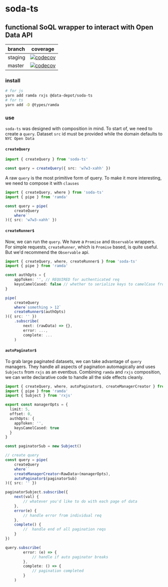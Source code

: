 # soda-ts

## functional SoQL wrapper to interact with Open Data API

| branch  |                                                                     coverage                                                                     |
| :------ | :----------------------------------------------------------------------------------------------------------------------------------------------: |
| staging | [![codecov](https://codecov.io/gh/data-depot/soda-ts/branch/staging/graph/badge.svg?token=6996L6JATW)](https://codecov.io/gh/data-depot/soda-ts) |
| master  | [![codecov](https://codecov.io/gh/data-depot/soda-ts/branch/master/graph/badge.svg?token=6996L6JATW)](https://codecov.io/gh/data-depot/soda-ts)  |

### install

```bash
# for js
yarn add ramda rxjs @data-depot/soda-ts
# for ts
yarn add -D @types/ramda
```

### use

`soda-ts` was designed with composition in mind.
To start of, we need to create a `query`.
Dataset `src` id must be provided while the
domain defaults to `NYC Open Data`

#### `createQuery`

```ts
import { createQuery } from 'soda-ts'

const query = createQuery({ src: 'w7w3-xahh' })
```

A raw `query` is the most primitive form of query.
To make it more interesting, we need to compose it
with `clauses`

```ts
import { createQuery, where } from 'soda-ts'
import { pipe } from 'ramda'

const query = pipe(
    createQuery
    where``
)({ src: 'w7w3-xahh' })
```

#### `createRunner$`

Now, we can run the `query`. We have a `Promise` and `Observable`
wrappers. For simple requests, `createRunner`, which is
`Promise` based, is quite useful. But we'd recommend
the `Observable` api.

```ts
import { createQuery, where, createRunner$ } from 'soda-ts'
import { pipe } from 'ramda'

const authOpts = {
    appToken: '', // REQUIRED for authenticated req
    keysCamelCased: false // whether to serialize keys to camelCase from snake_case
}

pipe(
    createQuery
    where`something > 12`
    createRunner$(authOpts)
)({ src: '' })
    .subscribe(
        next: (rawData) => {},
        error: ...,
        complete: ...
    )
```

#### `autoPaginator$`

To grab large paginated datasets, we can take
advantage of `query` managers. They handle all aspects of
pagination automagically and uses `Subjects` from `rxjs`
as an eventbus. Combining `ramda` and `rxjs` composition,
we can write declarative code to handle all the side effects
cleanly.

```ts
import { createQuery, where, autoPaginator$, createManagerCreator } from 'soda-ts'
import { pipe } from 'ramda'
import { Subject } from 'rxjs'

export const managerOpts = {
  limit: 5,
  offset: 0,
  authOpts: {
    appToken: '',
    keysCamelCased: true
  }
}

const paginatorSub = new Subject()

// create query
const query = pipe(
    createQuery
    where``
    createManagerCreator<RawData>(managerOpts),
    autoPaginator$(paginatorSub)
)({ src: '' })

paginatorSubject.subscribe({
    next(val) {
        // whatever you'd like to do with each page of data
    },
    error(e) {
        // handle error from individual req
    },
    complete() {
        //  handle end of all pagination reqs
    }
})

query.subscribe(
        error: (e) => {
            // handle if auto paginator breaks
        },
        complete: () => {
            // pagination completed
        }
    )
```
